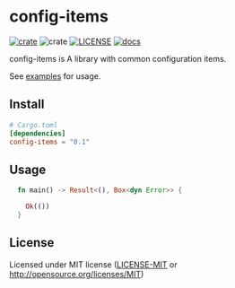 # config-items
  [![crate](https://img.shields.io/crates/v/config-items.svg)](https://crates.io/crates/config-items)
  ![crate](https://img.shields.io/crates/d/config-items)
  [![LICENSE](https://img.shields.io/crates/l/config-items.svg)](https://github.com/diegoefe/config-items/blob/main/LICENSE)
  [![docs](https://docs.rs/config-items/badge.svg)](https://docs.rs/config-items)

config-items is A library with common configuration items.

See [examples](https://github.com/diegoefe/config-items/tree/main/examples) for usage.

## Install

```toml
# Cargo.toml
[dependencies]
config-items = "0.1"
```

## Usage
```rust
  fn main() -> Result<(), Box<dyn Error>> {

    Ok(())
  }
```

## License

Licensed under MIT license ([LICENSE-MIT](LICENSE) or <http://opensource.org/licenses/MIT>)

